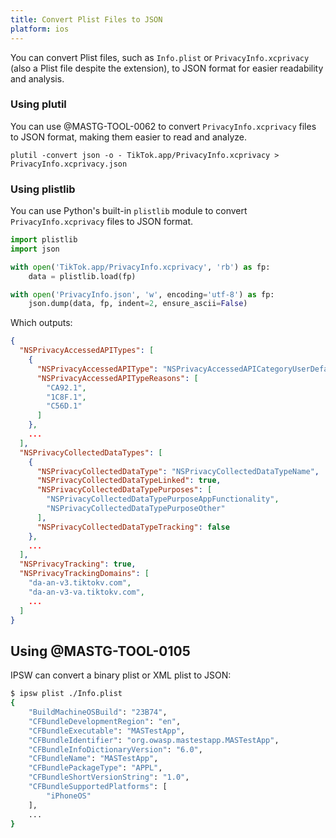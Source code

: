 ```yaml
---
title: Convert Plist Files to JSON
platform: ios
---
```


You can convert Plist files, such as `Info.plist` or `PrivacyInfo.xcprivacy` (also a Plist file despite the extension), to JSON format for easier readability and analysis.

### Using plutil

You can use @MASTG-TOOL-0062 to convert `PrivacyInfo.xcprivacy` files to JSON format, making them easier to read and analyze.

```console
plutil -convert json -o - TikTok.app/PrivacyInfo.xcprivacy > PrivacyInfo.xcprivacy.json
```

### Using plistlib

You can use Python's built-in `plistlib` module to convert `PrivacyInfo.xcprivacy` files to JSON format.

```python
import plistlib
import json

with open('TikTok.app/PrivacyInfo.xcprivacy', 'rb') as fp:
    data = plistlib.load(fp)

with open('PrivacyInfo.json', 'w', encoding='utf-8') as fp:
    json.dump(data, fp, indent=2, ensure_ascii=False)
```

Which outputs:

```json
{
  "NSPrivacyAccessedAPITypes": [
    {
      "NSPrivacyAccessedAPIType": "NSPrivacyAccessedAPICategoryUserDefaults",
      "NSPrivacyAccessedAPITypeReasons": [
        "CA92.1",
        "1C8F.1",
        "C56D.1"
      ]
    },
    ...
  ],
  "NSPrivacyCollectedDataTypes": [
    {
      "NSPrivacyCollectedDataType": "NSPrivacyCollectedDataTypeName",
      "NSPrivacyCollectedDataTypeLinked": true,
      "NSPrivacyCollectedDataTypePurposes": [
        "NSPrivacyCollectedDataTypePurposeAppFunctionality",
        "NSPrivacyCollectedDataTypePurposeOther"
      ],
      "NSPrivacyCollectedDataTypeTracking": false
    },
    ...
  ],
  "NSPrivacyTracking": true,
  "NSPrivacyTrackingDomains": [
    "da-an-v3.tiktokv.com",
    "da-an-v3-va.tiktokv.com",
    ...
  ]
}
```

## Using @MASTG-TOOL-0105

IPSW can convert a binary plist or XML plist to JSON:

```bash
$ ipsw plist ./Info.plist
{
    "BuildMachineOSBuild": "23B74",
    "CFBundleDevelopmentRegion": "en",
    "CFBundleExecutable": "MASTestApp",
    "CFBundleIdentifier": "org.owasp.mastestapp.MASTestApp",
    "CFBundleInfoDictionaryVersion": "6.0",
    "CFBundleName": "MASTestApp",
    "CFBundlePackageType": "APPL",
    "CFBundleShortVersionString": "1.0",
    "CFBundleSupportedPlatforms": [
        "iPhoneOS"
    ],
    ...
}
```
